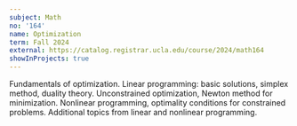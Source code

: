 ```yaml
---
subject: Math
no: '164'
name: Optimization
term: Fall 2024
external: https://catalog.registrar.ucla.edu/course/2024/math164
showInProjects: true
---
```


 Fundamentals of optimization. Linear programming: basic solutions, simplex method, duality theory. Unconstrained optimization, Newton method for minimization. Nonlinear programming, optimality conditions for constrained problems. Additional topics from linear and nonlinear programming.